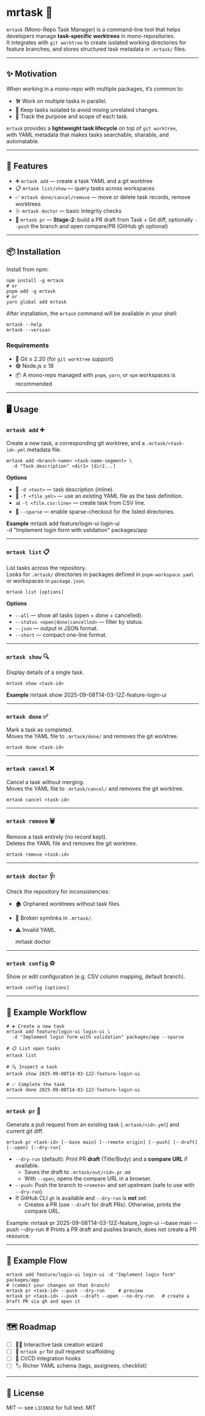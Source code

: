 # mrtask 🚀

`mrtask` (Mono-Repo Task Manager) is a command-line tool that helps developers manage **task-specific worktrees** in mono-repositories.  
It integrates with `git worktree` to create isolated working directories for feature branches, and stores structured task metadata in `.mrtask/` files.

---

## ✨ Motivation

When working in a mono-repo with multiple packages, it’s common to:
- 🛠️ Work on multiple tasks in parallel.
- 🧹 Keep tasks isolated to avoid mixing unrelated changes.
- 📝 Track the purpose and scope of each task.

`mrtask` provides a **lightweight task lifecycle** on top of `git worktree`,  
with YAML metadata that makes tasks searchable, sharable, and automatable.

---

## 🔑 Features

- ➕ `mrtask add` — create a task YAML and a git worktree
- 📋 `mrtask list/show` — query tasks across workspaces
- ✅ `mrtask done/cancel/remove` — move or delete task records, remove worktrees
- 🩺 `mrtask doctor` — basic integrity checks
- 🔀 `mrtask pr` — **Stage-2**: build a PR draft from Task + Git diff, optionally `--push` the branch and open compare/PR (GitHub gh optional)


---

## 📦 Installation

Install from npm:

    npm install -g mrtask
    # or
    pnpm add -g mrtask
    # or
    yarn global add mrtask

After installation, the `mrtask` command will be available in your shell:

    mrtask --help
    mrtask --version

### Requirements
- 🐙 Git ≥ 2.20 (for `git worktree` support)  
- 🟢 Node.js ≥ 18  
- 📦 A mono-repo managed with `pnpm`, `yarn`, or `npm` workspaces is recommended

---

## 🖥️ Usage

### `mrtask add` ➕

Create a new task, a corresponding git worktree, and a `.mrtask/<task-id>.yml` metadata file.

    mrtask add <branch-name> <task-name-segment> \
      -d "Task description" <dir1> [dir2...]

**Options**
- 📝 `-d <text>` — task description (inline).  
- 📄 `-f <file.yml>` — use an existing YAML file as the task definition.  
- 📊 `-t <file.csv:line>` — create task from CSV line.  
- 🌲 `--sparse` — enable sparse-checkout for the listed directories.  

**Example**
    mrtask add feature/login-ui login-ui \
      -d "Implement login form with validation" packages/app

---

### `mrtask list` 📋

List tasks across the repository.  
Looks for `.mrtask/` directories in packages defined in `pnpm-workspace.yaml` or workspaces in `package.json`.

    mrtask list [options]

**Options**
- `--all` — show all tasks (open + done + cancelled).  
- `--status <open|done|cancelled>` — filter by status.  
- `--json` — output in JSON format.  
- `--short` — compact one-line format.  

---

### `mrtask show` 🔍

Display details of a single task.

    mrtask show <task-id>

**Example**
    mrtask show 2025-09-08T14-03-12Z-feature-login-ui

---

### `mrtask done` ✅

Mark a task as completed.  
Moves the YAML file to `.mrtask/done/` and removes the git worktree.

    mrtask done <task-id>

---

### `mrtask cancel` ❌

Cancel a task without merging.  
Moves the YAML file to `.mrtask/cancel/` and removes the git worktree.

    mrtask cancel <task-id>

---

### `mrtask remove` 🗑️

Remove a task entirely (no record kept).  
Deletes the YAML file and removes the git worktree.

    mrtask remove <task-id>

---

### `mrtask doctor` 🩺

Check the repository for inconsistencies:
- 🏚️ Orphaned worktrees without task files.
- 🔗 Broken symlinks in `.mrtask/`.
- ⚠️ Invalid YAML.

    mrtask doctor

---

### `mrtask config` ⚙️

Show or edit configuration (e.g. CSV column mapping, default branch).

    mrtask config [options]

---

## 🔄 Example Workflow

    # ➕ Create a new task
    mrtask add feature/login-ui login-ui \
      -d "Implement login form with validation" packages/app --sparse

    # 📋 List open tasks
    mrtask list

    # 🔍 Inspect a task
    mrtask show 2025-09-08T14-03-12Z-feature-login-ui

    # ✅ Complete the task
    mrtask done 2025-09-08T14-03-12Z-feature-login-ui

---
### `mrtask pr` 🔀
Generate a pull request from an existing task (`.mrtask/<id>.yml`) and current git diff.

    mrtask pr <task-id> [--base main] [--remote origin] [--push] [--draft] [--open] [--dry-run]

- `--dry-run` (default): Print PR **draft** (Title/Body) and a **compare URL** if available.
  - Saves the draft to `.mrtask/out/<id>.pr.md`
  - With `--open`, opens the compare URL in a browser.
- `--push`: Push the branch to `<remote>` and set upstream (safe to use with `--dry-run`).
- If GitHub CLI `gh` is available and `--dry-run` is **not** set:
  - Creates a PR (use `--draft` for draft PRs). Otherwise, prints the compare URL.

Example:
    mrtask pr 2025-09-08T14-03-12Z-feature_login-ui --base main --push --dry-run
    # Prints a PR draft and pushes branch; does not create a PR resource.

---

## 🔄 Example Flow
    mrtask add feature/login-ui login-ui -d "Implement login form" packages/app
    # (commit your changes on that branch)
    mrtask pr <task-id> --push --dry-run     # preview
    mrtask pr <task-id> --push --draft --open --no-dry-run   # create a Draft PR via gh and open it

---

## 🗺️ Roadmap

- [ ] 🧑‍💻 Interactive task creation wizard  
- [ ] 🔀 `mrtask pr` for pull request scaffolding  
- [ ] 🤖 CI/CD integration hooks  
- [ ] 🏷️ Richer YAML schema (tags, assignees, checklist)

---

## 📜 License

MIT — see `LICENSE` for full text.
MIT
